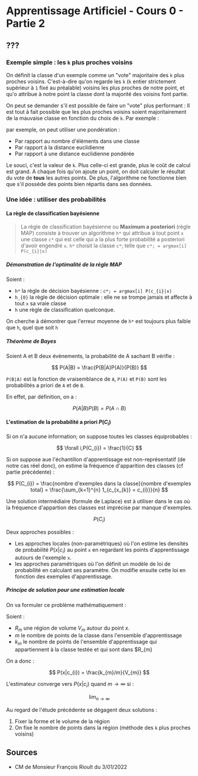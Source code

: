 # Apprentissage Artificiel - Cours 0 - Partie 2

## ???

<!-- TODO : Compléter -->

### Exemple simple : les `k` plus proches voisins

On définit la classe d'un exemple comme un "vote" majoritaire des `k` plus proches voisins. C'est-à-dire qu'on regarde les `k` (`k` entier strictement supérieur à `1` fixé au préalable) voisins les plus proches de notre point, et qu'o attribue à notre point la classe dont la majorité des voisins font partie.

On peut se demander s'il est possible de faire un "vote" plus performant : Il est tout à fait possible que les plus proches voisins soient majoritairement de la mauvaise classe en fonction du choix de `k`. Par exemple :

<!-- TODO : Ajouter une image d'illustration -->

par exemple, on peut utiliser une pondération :

- Par rapport au nombre d'éléments dans une classe
- Par rapport à la distance euclidienne
- Par rapport à une distance euclidienne pondérée

Le souci, c'est la valeur de `k`. Plus celle-ci est grande, plus le coût de calcul est grand. A chaque fois qu'on ajoute un point, on doit calculer le résultat du vote de **tous** les autres points. De plus, l'algorithme ne fonctionne bien que s'il possède des points bien répartis dans ses données.

### Une idée : utiliser des probabilités

#### La règle de classification bayésienne

> La règle de classification bayésienne ou **Maximum a posteriori** (règle MAP) consiste à trouver un algorithme `h*` qui attribue à tout point `x` une classe `c*` qui est celle qui a la plus forte probabilité a posteriori d'avoir engendré `x`.
> `h*` choisit la classe `c*`; telle que ``c*; = argmax[i] P(c_{i}|x)``

<!-- TODO: Compléter, pas le temps de recopier et j'ai plus les souvenirs des intégrales en LaTeX -->

##### Démonstration de l'optimalité de la règle MAP

Soient :

- `h*` la règle de décision bayésienne : ``c*; = argmax[i] P(c_{i}|x)``
- `h_{0}` la règle de décision optimale : elle ne se trompe jamais et affecte à tout `x` sa vraie classe
- `h` une règle de classification quelconque.

On cherche à démontrer que l'erreur moyenne de `h*` est toujours plus faible que `h`, quel que soit `h`

<!-- TODO : Compléter, même raison que plus haut -->

##### Théorème de Bayes

Soient A et B deux évènements, la probabilité de A sachant B vérifie :

$$
P(A|B) = \frac{P(B|A)P(A)}{P(B)}
$$

``P(B|A)`` est la fonction de vraisemblance de `A`, ``P(A)``  et ``P(B)`` sont les probabilités a priori de `A` et de `B`.

En effet, par définition, on a :

$$
P(A|B)P(B) = P(A \cap B)
$$

<!-- TODO : Compléter, même raison que plus haut -->

#### L'estimation de la probabilité a priori $P(C_{i})$

Si on n'a aucune information; on suppose toutes les classes équiprobables :

$$
\forall i,P(C_{i}) = \frac{1}{C}
$$

Si on suppose aue l'échantillon d'apprentissage est non-représentatif (de notre cas réel donc), on estime la fréquence d'apparition des classes (cf partie précédente) :

$$
P(C_{i}) = \frac{nombre d'exemples dans la classe}{nombre d'exemples total} = \frac{\sum_{k=1}^{n} 1_{c_{x_{k}} = c_{i}}}{n}
$$

Une solution intermédiaire (formule de Laplace) est à utiliser dans le cas où la fréquence d'appartion des classes est imprécise par manque d'exemples.

$$
P(C_{i})
$$

<!-- TODO : Compléter -- Je fais de mon mieux mais là c'est dur -->

Deux approches possibles :

- Les approches locales (non-paramétriques) où l'on estime les densités de probabilité $P(x|c_{i})$ au point `x` en regardant les points d'apprentissage autours de l'exemple `x`.
- les approches paramétriques où l'on définit un modèle de loi de probabilité en calculant ses paramètre. On modifie ensuite cette loi en fonction des exemples d'apprentissage.

##### Principe de solution pour une estimation locale

On va formuler ce problème mathématiquement :

Soient :

- $R_{m}$ une région de volume $V_{m}$ autour du point $x$.
- $m$ le nombre de points de la classe dans l'ensemble d'apprentissage
- $k_{m}$ le nombre de points de l'ensemble d'apprentissage qui appartiennent à la classe testée et qui sont dans $R_{m}

On a donc :

$$
P(x|c_{i}) = \frac{k_{m}/m}{V_{m}}
$$

L'estimateur converge vers $P(x|c_{i})$ quand $m \rightarrow \infty$ si :

$$
\lim_{n \rightarrow \infty}
$$

<!-- TODO : Compléter -- Je fais de mon mieux mais là c'est dur -->

Au regard de l'étude précédente se dégagent deux solutions :

1. Fixer la forme et le volume de la région
2. On fixe le nombre de points dans la région (méthode des `k` plus proches voisins)

<!-- TODO : Compléter -- je me tape un mal de crane immense, je m'arrete de noter ici pour le moment -->

## Sources

- CM de Monsieur François Rioult du 3/01/2022

